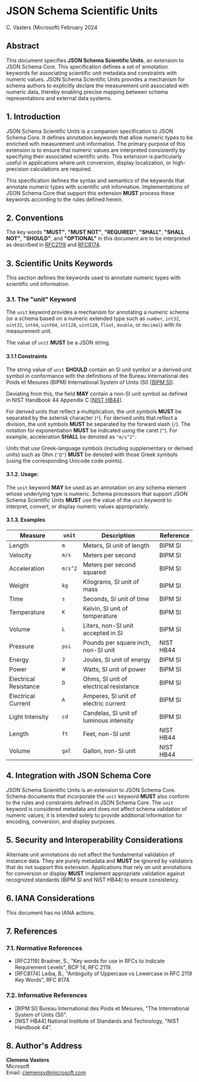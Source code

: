 # JSON Schema Scientific Units  
C. Vasters (Microsoft) February 2024

## Abstract

This document specifies **JSON Schema Scientific Units**, an extension to JSON
Schema Core. This specification defines a set of annotation keywords for
associating scientific unit metadata and constraints with numeric values. JSON
Schema Scientific Units provides a mechanism for schema authors to explicitly
declare the measurement unit associated with numeric data, thereby enabling
precise mapping between schema representations and external data systems.

## 1. Introduction

JSON Schema Scientific Units is a companion specification to JSON Schema Core.
It defines annotation keywords that allow numeric types to be enriched with
measurement unit information. The primary purpose of this extension is to ensure
that numeric values are interpreted consistently by specifying their associated
scientific units. This extension is particularly useful in applications where
unit conversion, display localization, or high-precision calculations are
required.

This specification defines the syntax and semantics of the keywords that
annotate numeric types with scientific unit information. Implementations of JSON
Schema Core that support this extension **MUST** process these keywords
according to the rules defined herein.

## 2. Conventions

The key words **"MUST"**, **"MUST NOT"**, **"REQUIRED"**, **"SHALL"**, **"SHALL
NOT"**, **"SHOULD"**, and **"OPTIONAL"** in this document are to be interpreted
as described in [RFC2119](#7.1-normative-references) and
[RFC8174](#7.1-normative-references).

## 3. Scientific Units Keywords

This section defines the keywords used to annotate numeric types with scientific
unit information.

### 3.1. The "unit" Keyword

The `unit` keyword provides a mechanism for annotating a numeric schema (or a
schema based on a numeric extended type such as `number`, `int32`, `uint32`,
`int64`, `uint64`, `int128`, `uint128`, `float`, `double`, or `decimal`) with
its measurement unit.

The value of `unit` **MUST** be a JSON string.

#### 3.1.1 Constraints

The string value of `unit` **SHOULD** contain an SI unit symbol or a derived
unit symbol in conformance with the definitions of the Bureau International
des Poids et Mesures (BIPM) International System of Units (SI) \[[BIPM
SI](#BIPM)\].  

Deviating from this, the field **MAY** contain a non-SI unit symbol as defined
in NIST Handbook 44 Appendix C \[[NIST HB44](#NIST44)\].  

For derived units that reflect a multiplication, the unit symbols **MUST** be
separated by the asterisk character (`*`). For derived units that reflect a
division, the unit symbols **MUST** be separated by the forward slash (`/`).
The notation for exponentiation **MUST** be indicated using the caret (`^`).
For example, acceleration **SHALL** be denoted as `"m/s^2"`.  

Units that use Greek-language symbols (including supplementary or derived
units) such as Ohm (`"Ω"`) **MUST** be denoted with those Greek symbols (using
the corresponding Unicode code points).

#### 3.1.2. Usage:

The `unit` keyword **MAY** be used as an annotation on any schema element
whose underlying type is numeric. Schema processors that support JSON Schema
Scientific Units **MUST** use the value of the `unit` keyword to interpret,
convert, or display numeric values appropriately.

#### 3.1.3. Examples

| Measure               | `unit`  | Description                             | Reference |
| --------------------- | ------- | --------------------------------------- | --------- |
| Length                | `m`     | Meters, SI unit of length               | BIPM SI   |
| Velocity              | `m/s`   | Meters per second                       | BIPM SI   |
| Acceleration          | `m/s^2` | Meters per second squared               | BIPM SI   |
| Weight                | `kg`    | Kilograms, SI unit of mass              | BIPM SI   |
| Time                  | `s`     | Seconds, SI unit of time                | BIPM SI   |
| Temperature           | `K`     | Kelvin, SI unit of temperature          | BIPM SI   |
| Volume                | `L`     | Liters, non-SI unit accepted in SI      | BIPM SI   |
| Pressure              | `psi`   | Pounds per square inch, non-SI unit     | NIST HB44 |
| Energy                | `J`     | Joules, SI unit of energy               | BIPM SI   |
| Power                 | `W`     | Watts, SI unit of power                 | BIPM SI   |
| Electrical Resistance | `Ω`     | Ohms, SI unit of electrical resistance  | BIPM SI   |
| Electrical Current    | `A`     | Amperes, SI unit of electric current    | BIPM SI   |
| Light Intensity       | `cd`    | Candelas, SI unit of luminous intensity | BIPM SI   |
| Length                | `ft`    | Feet, non-SI unit                       | NIST HB44 |
| Volume                | `gal`   | Gallon, non-SI unit                     | NIST HB44 |

## 4. Integration with JSON Schema Core

JSON Schema Scientific Units is an extension to JSON Schema Core. Schema
documents that incorporate the `unit` keyword **MUST** also conform to the rules
and constraints defined in JSON Schema Core. The `unit` keyword is considered
metadata and does not affect schema validation of numeric values; it is intended
solely to provide additional information for encoding, conversion, and display
purposes.

## 5. Security and Interoperability Considerations

Alternate unit annotations do not affect the fundamental validation of instance
data. They are purely metadata and **MUST** be ignored by validators that do not
support this extension. Applications that rely on unit annotations for
conversion or display **MUST** implement appropriate validation against
recognized standards (BIPM SI and NIST HB44) to ensure consistency.

## 6. IANA Considerations

This document has no IANA actions.

## 7. References

### 7.1. Normative References

- [RFC2119] Bradner, S., "Key words for use in RFCs to Indicate Requirement
  Levels", BCP 14, RFC 2119.
- [RFC8174] Leiba, B., "Ambiguity of Uppercase vs Lowercase in RFC 2119 Key
  Words", RFC 8174.

### 7.2. Informative References

- [BIPM SI] Bureau International des Poids et Mesures, "The International System
  of Units (SI)".
- [NIST HB44] National Institute of Standards and Technology, "NIST Handbook
  44".

## 8. Author's Address

**Clemens Vasters**  
Microsoft  
Email: clemensv@microsoft.com
